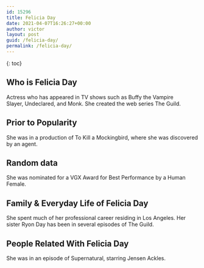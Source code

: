 ```yaml
---
id: 15296
title: Felicia Day
date: 2021-04-07T16:26:27+00:00
author: victor
layout: post
guid: /felicia-day/
permalink: /felicia-day/
---
```



{: toc}


## Who is Felicia Day



Actress who has appeared in TV shows such as Buffy the Vampire Slayer, Undeclared, and Monk. She created the web series The Guild.

                
                
                
## Prior to Popularity



She was in a production of To Kill a Mockingbird, where she was discovered by an agent.

                
                
                
## Random data



She was nominated for a VGX Award for Best Performance by a Human Female.

                
                
                
## Family & Everyday Life of Felicia Day



She spent much of her professional career residing in Los Angeles. Her sister Ryon Day has been in several episodes of The Guild.

                
                
                
## People Related With Felicia Day



She was in an episode of Supernatural, starring Jensen Ackles.

                
              
            
          
          
          